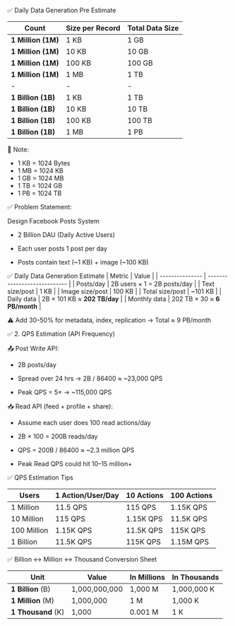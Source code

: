 
✅ Daily Data Generation Pre Estimate

| Count              | Size per Record | Total Data Size |
| ------------------ | --------------- | --------------- |
| **1 Million (1M)** | 1 KB            | 1 GB            |
| **1 Million (1M)** | 10 KB           | 10 GB           |
| **1 Million (1M)** | 100 KB          | 100 GB          |
| **1 Million (1M)** | 1 MB            | 1 TB            |
|         -           |     -            |      -           |
| **1 Billion (1B)** | 1 KB            | 1 TB            |
| **1 Billion (1B)** | 10 KB           | 10 TB           |
| **1 Billion (1B)** | 100 KB          | 100 TB          |
| **1 Billion (1B)** | 1 MB            | 1 PB            |

📌 Note:
- 1 KB = 1024 Bytes
- 1 MB = 1024 KB
- 1 GB = 1024 MB
- 1 TB = 1024 GB
- 1 PB = 1024 TB

✅ Problem Statement:

Design Facebook Posts System

- 2 Billion DAU (Daily Active Users)

- Each user posts 1 post per day

- Posts contain text (~1 KB) + image (~100 KB)



✅ Daily Data Generation Estimate
| Metric          | Value                        |
| --------------- | ---------------------------- |
| Posts/day       | 2B users × 1 = 2B posts/day  |
| Text size/post  | 1 KB                         |
| Image size/post | 100 KB                       |
| Total size/post | \~101 KB                     |
| Daily data      | 2B × 101 KB ≈ **202 TB/day** |
| Monthly data    | 202 TB × 30 ≈ **6 PB/month** |



⚠️ Add 30–50% for metadata, index, replication → Total ≈ 9 PB/month


✅ 2. QPS Estimation (API Frequency)

📤 Post Write API:
- 2B posts/day

- Spread over 24 hrs → 2B / 86400 ≈ ~23,000 QPS

- Peak QPS = 5× → ~115,000 QPS

📥 Read API (feed + profile + share):
- Assume each user does 100 read actions/day

- 2B × 100 = 200B reads/day

- QPS = 200B / 86400 ≈ ~2.3 million QPS

- Peak Read QPS could hit 10–15 million+

✅ QPS Estimation Tips

| Users       | 1 Action/User/Day | 10 Actions | 100 Actions |
| ----------- | ----------------- | ---------- | ----------- |
| 1 Million   | 11.5 QPS          | 115 QPS    | 1.15K QPS   |
| 10 Million  | 115 QPS           | 1.15K QPS  | 11.5K QPS   |
| 100 Million | 1.15K QPS         | 11.5K QPS  | 115K QPS    |
| 1 Billion   | 11.5K QPS         | 115K QPS   | 1.15M QPS   |


✅ Billion ↔ Million ↔ Thousand Conversion Sheet

| Unit               | Value         | In Millions | In Thousands |
| ------------------ | ------------- | ----------- | ------------ |
| **1 Billion** (B)  | 1,000,000,000 | 1,000 M     | 1,000,000 K  |
| **1 Million** (M)  | 1,000,000     | 1 M         | 1,000 K      |
| **1 Thousand** (K) | 1,000         | 0.001 M     | 1 K          |
